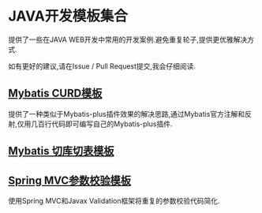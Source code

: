 # JAVA开发模板集合
提供了一些在JAVA WEB开发中常用的开发案例.避免重复轮子,提供更优雅解决方式.

如有更好的建议,请在Issue / Pull Request提交,我会仔细阅读.

## [Mybatis CURD模板](src/main/java/cn/ilove33/mybatis/curd)

提供了一种类似于Mybatis-plus插件效果的解决思路,通过Mybatis官方注解和反射,仅用几百行代码即可编写自己的Mybatis-plus插件.


## [Mybatis 切库切表模板](src/main/java/cn/ilove33/mybatis/sharding)

## [Spring MVC参数校验模板](src/main/java/cn/ilove33/validation)

使用Spring MVC和Javax Validation框架将重复的参数校验代码简化.
